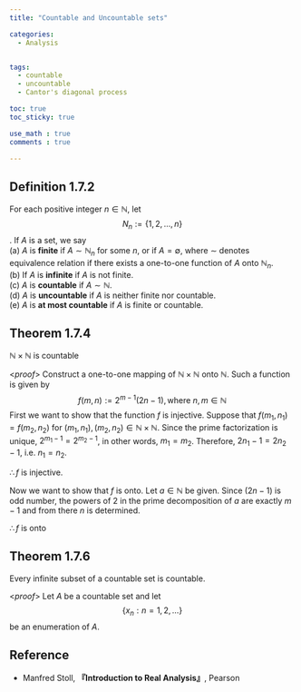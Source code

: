 ```yaml
---
title: "Countable and Uncountable sets"

categories:
  - Analysis


tags:
  - countable
  - uncountable
  - Cantor's diagonal process

toc: true
toc_sticky: true

use_math : true
comments : true

---
```

## Definition 1.7.2
For each positive integer $n\in \mathbb{N}$, let $$
N_n:=\{1,2,\ldots,n \}
$$. If $A$ is a set, we say <br /> (a) $A$ is **finite** if $A\sim \mathbb{N}_n$ for some $n$, or if $A=\emptyset$, where $\sim$ denotes equivalence relation if there exists a one-to-one function of $A$ onto $\mathbb{N}_n$. <br /> (b) If $A$ is **infinite** if $A$ is not finite. <br /> (c) $A$ is **countable** if $A\sim \mathbb{N}$. <br /> (d) $A$ is **uncountable** if $A$ is neither finite nor countable. <br /> (e) $A$ is **at most countable** if $A$ is finite or countable. 

## Theorem 1.7.4
$\mathbb{N}\times\mathbb{N}$ is countable

<*proof*>
Construct a one-to-one mapping of $\mathbb{N}\times \mathbb{N}$ onto $\mathbb{N}$. Such a function is given by
$$
f(m,n):=2^{m-1}(2n-1), \text{where } n,m \in \mathbb{N}
$$
First we want to show that the function $f$ is injective. Suppose that $f(m_1,n_1) = f(m_2, n_2)$ for $(m_1,n_1), (m_2,n_2)\in \mathbb{N}\times\mathbb{N}$. Since the prime factorization is unique, $2^{m_1-1}=2^{m_2-1}$, in other words, $m_1=m_2$. Therefore, $2n_1-1=2n_2-1$, i.e. $n_1=n_2$. 

$\therefore f$ is injective.

Now we want to show that $f$ is onto. Let $a\in\mathbb{N}$ be given. Since $(2n-1)$ is odd number, the powers of 2 in the prime decomposition of $a$ are exactly $m-1$ and from there $n$ is determined. 

$\therefore f$ is onto 

$$\tag*{$\square$}$$

## Theorem 1.7.6
Every infinite subset of a countable set is countable.

<*proof*>
Let $A$ be a countable set and let $$\{x_n:n=1,2,\ldots\}$$ be an enumeration of $A$. 

## Reference
- Manfred Stoll,  **『**Introduction to Real Analysis**』**, Pearson
